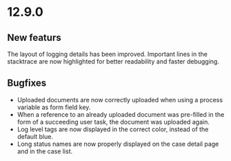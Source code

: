 # 12.9.0

## New featurs

The layout of logging details has been improved. Important lines in the stacktrace are now highlighted for better readability and faster debugging.

## Bugfixes

* Uploaded documents are now correctly uploaded when using a process variable as form field key.
* When a reference to an already uploaded document was pre-filled in the form of a succeeding user task, the document was uploaded again.
* Log level tags are now displayed in the correct color, instead of the default blue.
* Long status names are now properly displayed on the case detail page and in the case list.





















